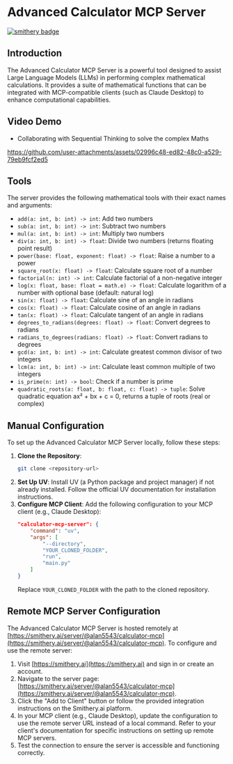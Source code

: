 # Advanced Calculator MCP Server
[![smithery badge](https://smithery.ai/badge/@alan5543/calculator-mcp)](https://smithery.ai/server/@alan5543/calculator-mcp)


## Introduction
The Advanced Calculator MCP Server is a powerful tool designed to assist Large Language Models (LLMs) in performing complex mathematical calculations. It provides a suite of mathematical functions that can be integrated with MCP-compatible clients (such as Claude Desktop) to enhance computational capabilities.

## Video Demo
- Collaborating with Sequential Thinking to solve the complex Maths


https://github.com/user-attachments/assets/02996c48-ed82-48c0-a529-79eb9fcf2ed5



## Tools
The server provides the following mathematical tools with their exact names and arguments:
- `add(a: int, b: int) -> int`: Add two numbers
- `sub(a: int, b: int) -> int`: Subtract two numbers
- `mul(a: int, b: int) -> int`: Multiply two numbers
- `div(a: int, b: int) -> float`: Divide two numbers (returns floating point result)
- `power(base: float, exponent: float) -> float`: Raise a number to a power
- `square_root(x: float) -> float`: Calculate square root of a number
- `factorial(n: int) -> int`: Calculate factorial of a non-negative integer
- `log(x: float, base: float = math.e) -> float`: Calculate logarithm of a number with optional base (default: natural log)
- `sin(x: float) -> float`: Calculate sine of an angle in radians
- `cos(x: float) -> float`: Calculate cosine of an angle in radians
- `tan(x: float) -> float`: Calculate tangent of an angle in radians
- `degrees_to_radians(degrees: float) -> float`: Convert degrees to radians
- `radians_to_degrees(radians: float) -> float`: Convert radians to degrees
- `gcd(a: int, b: int) -> int`: Calculate greatest common divisor of two integers
- `lcm(a: int, b: int) -> int`: Calculate least common multiple of two integers
- `is_prime(n: int) -> bool`: Check if a number is prime
- `quadratic_roots(a: float, b: float, c: float) -> tuple`: Solve quadratic equation ax² + bx + c = 0, returns a tuple of roots (real or complex)

## Manual Configuration
To set up the Advanced Calculator MCP Server locally, follow these steps:
1. **Clone the Repository**:
   ```bash
   git clone <repository-url>
   ```
2. **Set Up UV**:
   Install UV (a Python package and project manager) if not already installed. Follow the official UV documentation for installation instructions.
3. **Configure MCP Client**:
   Add the following configuration to your MCP client (e.g., Claude Desktop):
   ```json
   "calculator-mcp-server": {
       "command": "uv",
       "args": [
           "--directory",
           "YOUR_CLONED_FOLDER",
           "run",
           "main.py"
       ]
   }
   ```
   Replace `YOUR_CLONED_FOLDER` with the path to the cloned repository.

## Remote MCP Server Configuration
The Advanced Calculator MCP Server is hosted remotely at [https://smithery.ai/server/@alan5543/calculator-mcp](https://smithery.ai/server/@alan5543/calculator-mcp). To configure and use the remote server:
1. Visit [https://smithery.ai](https://smithery.ai) and sign in or create an account.
2. Navigate to the server page: [https://smithery.ai/server/@alan5543/calculator-mcp](https://smithery.ai/server/@alan5543/calculator-mcp).
3. Click the "Add to Client" button or follow the provided integration instructions on the Smithery.ai platform.
4. In your MCP client (e.g., Claude Desktop), update the configuration to use the remote server URL instead of a local command. Refer to your client's documentation for specific instructions on setting up remote MCP servers.
5. Test the connection to ensure the server is accessible and functioning correctly.
